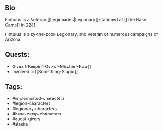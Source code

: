 ## Bio:

Finturus is a Veteran [[Legionaries|Legionary]] stationed at [[The Base Camp]] in 2281.

Finturus is a by-the-book Legionary, and veteran of numerous campaigns of Arizona.

## Quests:

- Gives [[Keepin'-Out-of-Mischief-Now]]
- Involved in [[Something-Stupid]]

## Tags:

- #implemented-characters
- #legion-characters
- #legionary-characters
- #base-camp-characters
- #quest-givers
- #alaska